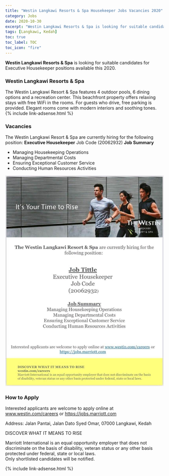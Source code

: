 ```yaml
---
title: "Westin Langkawi Resorts & Spa Housekeeper Jobs Vacancies 2020" 
category: Jobs 
date: 2020-10-30
excerpt: "Westin Langkawi Resorts & Spa is looking for suitable candidates for Executive Housekeeper positions available this 2020" 
tags: [Langkawi, Kedah] 
toc: true
toc_label: TOC 
toc_icon: "fire" 
--- 
```

**Westin Langkawi Resorts & Spa** is looking for suitable candidates for Executive Housekeeper positions available this 2020.

### Westin Langkawi Resorts & Spa
The Westin Langkawi Resort & Spa features 4 outdoor pools, 6 dining options and a recreation center. This beachfront property offers relaxing stays with free WiFi in the rooms. For guests who drive, free parking is provided. Elegant rooms come with modern interiors and soothing tones.
{% include link-adsense.html %} 
### Vacancies
The Westin Langkawi Resort & Spa are currently hiring for the following position:
**Executive Housekeeper**
Job Code (20062932)
**Job Summary**
- Managing Housekeeping Operations
- Managing Departmental Costs
- Ensuring Exceptional Customer Service
- Conducting Human Resources Activities

![Westin Langkawi Resorts & Spa Jobs Ads Oct 2020!](/assets/images/2020-10/westin-langkawai-housekeeper-job.jpg "Westin Langkawi Resorts & Spa Jobs 2020")

### How to Apply
Interested applicants are welcome to apply online at <a href="http://www.westin.com/careers" rel="nofollow" target="_blank">www.westin.com/careers</a> or <a href="https://jobs.marriott.com" rel="nofollow" target="_blank">https://jobs.marriott.com</a>

Address: Jalan Pantai, Jalan Dato Syed Omar, 07000 Langkawi, Kedah

<div class="notice--primary">
<p>DISCOVER WHAT IT MEANS TO RISE</p>
Marriott International is an equal opportunity employer that does not discriminate on the basis
of disability, veteran status or any other basis protected under federal, state or local laws.</div>
Only shortlisted candidates will be notified.

{% include link-adsense.html %} 


